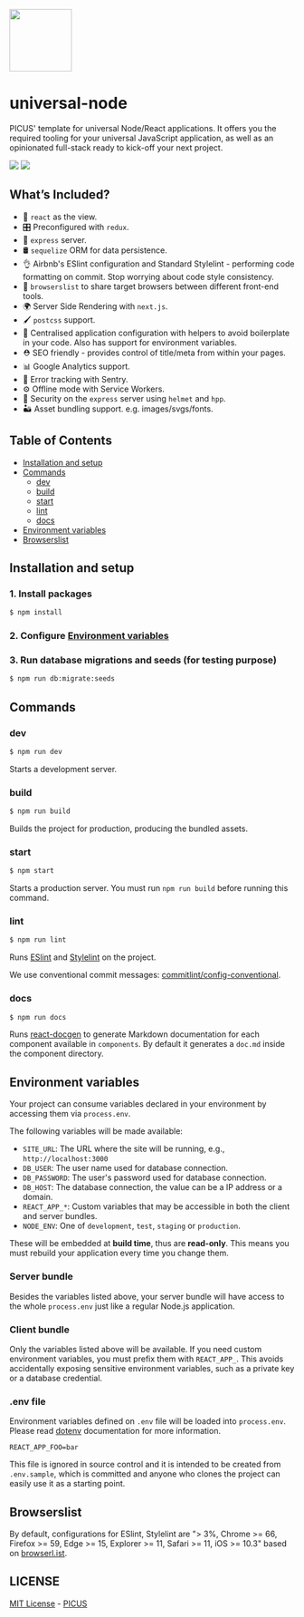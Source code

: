 [<img width="110" src="https://avatars3.githubusercontent.com/u/38539999?s=200&v=4g" />](https://picuscreative.com)

# universal-node

PICUS' template for universal Node/React applications. It offers you the required tooling for your universal JavaScript application, as well as an opinionated full-stack ready to kick-off your next project.

[<img src="https://img.shields.io/david/picuscreative/universal-node.svg" />](https://david-dm.org/picuscreative/universal-node)
[<img src="https://img.shields.io/david/dev/picuscreative/universal-node.svg" />](https://david-dm.org/picuscreative/universal-node?type=dev)

## What’s Included?

- 👀 `react` as the view.
- 🎛 Preconfigured with `redux`.
- 🚄 `express` server.
- 🛢️ `sequelize` ORM for data persistence.
- 👌 Airbnb's ESlint configuration and Standard Stylelint - performing code formatting on commit. Stop worrying about code style consistency.
- 📝 `browserslist` to share target browsers between different front-end tools.
- 🌍 Server Side Rendering with `next.js`.
- 🖌 `postcss` support.
- 🔧 Centralised application configuration with helpers to avoid boilerplate in your code. Also has support for environment variables.
- ⛑ SEO friendly - provides control of title/meta from within your pages.
- 📊 Google Analytics support.
- 🐞 Error tracking with Sentry.
- ⚙️ Offline mode with Service Workers.
- 👮 Security on the `express` server using `helmet` and `hpp`.
- 🏜 Asset bundling support. e.g. images/svgs/fonts.

## Table of Contents

- [Installation and setup](#installation-and-setup)
- [Commands](#commands)
  - [dev](#dev)
  - [build](#build)
  - [start](#start)
  - [lint](#lint)
  - [docs](#docs)
- [Environment variables](#environment-variables)
- [Browserslist](#browserslist)

## Installation and setup

### 1. Install packages

```sh
$ npm install
```

### 2. Configure [Environment variables](#environment-variables)

### 3. Run database migrations and seeds (for testing purpose)

```sh
$ npm run db:migrate:seeds
```

## Commands

### dev

```sh
$ npm run dev
```

Starts a development server.

### build

```sh
$ npm run build
```

Builds the project for production, producing the bundled assets.

### start

```sh
$ npm start
```

Starts a production server. You must run `npm run build` before running this command.

### lint

```sh
$ npm run lint
```

Runs [ESlint](https://eslint.org/) and [Stylelint](https://stylelint.io/) on the project.

We use conventional commit messages: [commitlint/config-conventional](https://github.com/marionebl/commitlint/tree/master/%40commitlint/config-conventional).

### docs

```sh
$ npm run docs
```

Runs [react-docgen](https://github.com/reactjs/react-docgen) to generate Markdown documentation for each component available in `components`. By default it generates a `doc.md` inside the component directory.

## Environment variables

Your project can consume variables declared in your environment by accessing them via `process.env`.

The following variables will be made available:

- `SITE_URL`: The URL where the site will be running, e.g., `http://localhost:3000`
- `DB_USER`: The user name used for database connection.
- `DB_PASSWORD`: The user's password used for database connection.
- `DB_HOST`: The database connection, the value can be a IP address or a domain.
- `REACT_APP_*`: Custom variables that may be accessible in both the client and server bundles.
- `NODE_ENV`: One of `development`, `test`, `staging` or `production`.

These will be embedded at **build time**, thus are **read-only**. This means you must rebuild your application every time you change them.

### Server bundle

Besides the variables listed above, your server bundle will have access to the whole `process.env` just like a regular Node.js application.

### Client bundle

Only the variables listed above will be available.
If you need custom environment variables, you must prefix them with `REACT_APP_`. This avoids accidentally exposing sensitive environment variables, such as a private key or a database credential.

### .env file

Environment variables defined on `.env` file will be loaded into `process.env`.
Please read [dotenv](https://github.com/motdotla/dotenv) documentation for more information.

```
REACT_APP_FOO=bar
```

This file is ignored in source control and it is intended to be created from `.env.sample`, which is committed and anyone who clones the project can easily use it as a starting point.

## Browserslist

By default, configurations for ESlint, Stylelint are "> 3%, Chrome >= 66, Firefox >= 59, Edge >= 15, Explorer >= 11, Safari >= 11, iOS >= 10.3" based on [browserl.ist](https://browserl.ist/?q=%3E+3%25%2C+Chrome+%3E%3D+66%2C+Firefox+%3E%3D+59%2C+Edge+%3E%3D+15%2C+Explorer+%3E%3D+11%2C+Safari+%3E%3D+11%2C+iOS+%3E%3D+10.3.2).

## LICENSE

[MIT License](https://opensource.org/licenses/MIT) - [PICUS](https://picuscreative.com)
